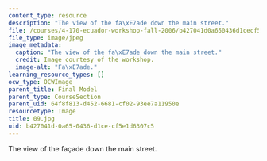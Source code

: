 ```yaml
---
content_type: resource
description: "The view of the fa\xE7ade down the main street."
file: /courses/4-170-ecuador-workshop-fall-2006/b427041d0a650436d1cecf5e1d6307c5_09.jpg
file_type: image/jpeg
image_metadata:
  caption: "The view of the fa\xE7ade down the main street."
  credit: Image courtesy of the workshop.
  image-alt: "Fa\xE7ade."
learning_resource_types: []
ocw_type: OCWImage
parent_title: Final Model
parent_type: CourseSection
parent_uid: 64f8f813-d452-6681-cf02-93ee7a11950e
resourcetype: Image
title: 09.jpg
uid: b427041d-0a65-0436-d1ce-cf5e1d6307c5
---
```

The view of the façade down the main street.

